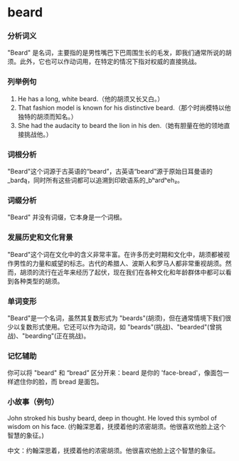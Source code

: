 # beard

### 分析词义

  

"Beard" 是名词，主要指的是男性嘴巴下巴周围生长的毛发，即我们通常所说的胡须。此外，它也可以作动词用，在特定的情况下指对权威的直接挑战。

  

### 列举例句

  

1.  He has a long, white beard.（他的胡须又长又白。）
2.  That fashion model is known for his distinctive beard.（那个时尚模特以他独特的胡须而知名。）
3.  She had the audacity to beard the lion in his den.（她有胆量在他的领地直接挑战他。）

  

### 词根分析

  

"Beard"这个词源于古英语的“beard”，古英语“beard”源于原始日耳曼语的_barđą，同时所有这些词都可以追溯到印欧语系的_bʰardʰeh₂。

  

### 词缀分析

  

"Beard" 并没有词缀，它本身是一个词根。

  

### 发展历史和文化背景

  

"Beard"这个词在文化中的含义非常丰富。在许多历史时期和文化中，胡须都被视作男性的力量和威望的标志。古代的希腊人、波斯人和罗马人都非常重视胡须。然而，胡须的流行在近年来经历了起伏，现在我们在各种文化和年龄群体中都可以看到各种类型的胡须。

  

### 单词变形

  

"Beard"是一个名词，虽然其复数形式为 "beards"(胡须)，但在通常情境下我们很少以复数形式使用。它还可以作为动词，如 "beards"(挑战)、"bearded"(曾挑战)、"bearding"(正在挑战)。

  

### 记忆辅助

  

你可以将 "beard" 和 “bread” 区分开来：beard 是你的 'face-bread'，像面包一样遮住你的脸，而 bread 是面包。

  

### 小故事（例句）

  

John stroked his bushy beard, deep in thought. He loved this symbol of wisdom on his face. (约翰深思着，抚摸着他的浓密胡须。他很喜欢他脸上这个智慧的象征。)

  

中文：约翰深思着，抚摸着他的浓密胡须。他很喜欢他脸上这个智慧的象征。
